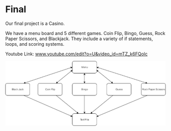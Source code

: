 # Final

Our final project is a Casino.

We have a menu board and 5 different games. Coin Flip, Bingo, Guess, Rock Paper Scissors, and Blackjack. They include a variety of if statements, loops, and scoring systems.

Youtube Link: www.youtube.com/edit?o=U&video_id=mTZ_k6FQolc


<img src="Final FlowChart.jpg">
